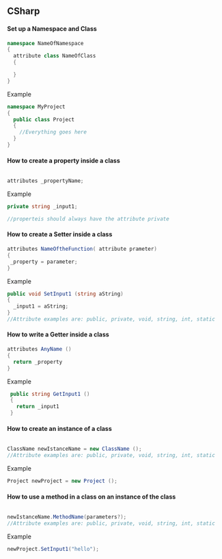 
## CSharp

#### Set up a Namespace and Class
```csharp
namespace NameOfNamespace
{
  attribute class NameOfClass
  {

  }
}
```
Example
```csharp
namespace MyProject
{
  public class Project
  {
    //Everything goes here  
  }
}

```


#### How to create a property inside a class

```csharp

attributes _propertyName;
```
Example
```csharp
private string _input1;

//properteis should always have the attribute private

```

#### How to create a Setter inside a class

```csharp
attributes NameOftheFunction( attribute prameter)
{
 _property = parameter;
}
```
Example
```csharp
public void SetInput1 (string aString)
{
  _input1 = aString;
}
//Attribute examples are: public, private, void, string, int, static
```
#### How to write a Getter inside a class

```csharp
attributes AnyName ()
{
  return _property
}
```
Example
```csharp
 public string GetInput1 ()
 {
   return _input1
 }
```

#### How to create an instance of a class

```csharp

ClassName newIstanceName = new ClassName ();
//Attribute examples are: public, private, void, string, int, static
```
Example
```csharp
Project newProject = new Project ();
```

#### How to use a method in a class on an instance of the class

```csharp

newIstanceName.MethodName(parameters?);
//Attribute examples are: public, private, void, string, int, static
```
Example
```csharp
newProject.SetInput1("hello");
```


